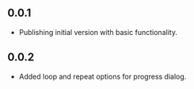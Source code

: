 ## 0.0.1

* Publishing initial version with basic functionality.

## 0.0.2

* Added loop and repeat options for progress dialog.
